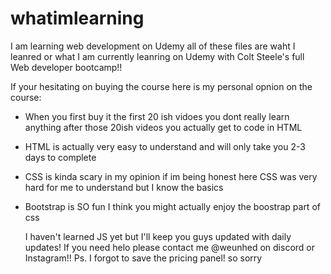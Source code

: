 # whatimlearning
I am learning web development on Udemy 
all of these files are waht I leanred or what I am currently leanring on Udemy with Colt Steele's full Web developer bootcamp!!

If your hesitating on buying the course here is my personal opnion on the course:
- When you first buy it the first 20 ish vidoes you dont really learn anything after those 20ish videos you actually get to code in HTML
- HTML is actually very easy to understand and will only take you 2-3 days to complete
- CSS is kinda scary in my opinion if im being honest here CSS was very hard for me to understand but I know the basics
- Bootstrap is SO fun I think you might actually enjoy the boostrap part of css

  I haven't learned JS yet but I'll keep you guys updated with daily updates!
  If you need helo please contact me @weunhed on discord or Instagram!!
  Ps. I forgot to save the pricing panel! so sorry
